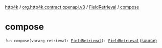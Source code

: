 [http4k](../../index.md) / [org.http4k.contract.openapi.v3](../index.md) / [FieldRetrieval](index.md) / [compose](./compose.md)

# compose

`fun compose(vararg retrieval: `[`FieldRetrieval`](index.md)`): `[`FieldRetrieval`](index.md) [(source)](https://github.com/http4k/http4k/blob/master/http4k-contract/src/main/kotlin/org/http4k/contract/openapi/v3/FieldRetrieval.kt#L9)
